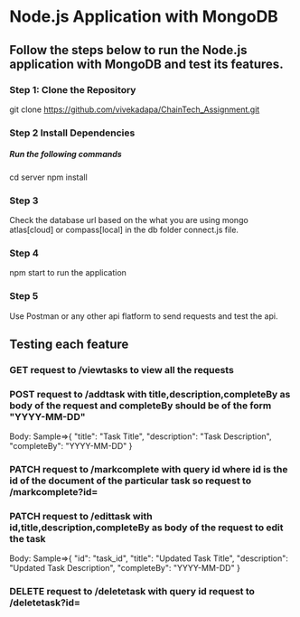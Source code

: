 # Node.js Application with MongoDB

## Follow the steps below to run the Node.js application with MongoDB and test its features.

### Step 1: Clone the Repository
git clone https://github.com/vivekadapa/ChainTech_Assignment.git
### Step 2 Install Dependencies
##### Run the following commands
cd server
npm install
### Step 3
Check the database url based on the what you are using mongo atlas[cloud] or compass[local] in the db folder connect.js file.
### Step 4
npm start to run the application
### Step 5 
Use Postman or any other api flatform to send requests and test the api.


## Testing each feature

### GET request to /viewtasks to view all the requests
### POST request to /addtask with title,description,completeBy as body of the request and completeBy should be of the form "YYYY-MM-DD"
Body:
Sample=>{
  "title": "Task Title",
  "description": "Task Description",
  "completeBy": "YYYY-MM-DD"
}
### PATCH request to /markcomplete with query id where id is the id of the document of the particular task so request to /markcomplete?id=
### PATCH request to /edittask with id,title,description,completeBy as body of the request to edit the task
Body:
Sample=>{
  "id": "task_id",
  "title": "Updated Task Title",
  "description": "Updated Task Description",
  "completeBy": "YYYY-MM-DD"
}
### DELETE request to /deletetask with query id request to /deletetask?id=


